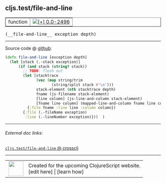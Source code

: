 ## cljs.test/file-and-line



 <table border="1">
<tr>
<td>function</td>
<td><a href="https://github.com/cljsinfo/cljs-api-docs/tree/0.0-2496"><img valign="middle" alt="[+] 0.0-2496" title="Added in 0.0-2496" src="https://img.shields.io/badge/+-0.0--2496-lightgrey.svg"></a> </td>
</tr>
</table>


 <samp>
(__file-and-line__ exception depth)<br>
</samp>

---







Source code @ [github](https://github.com/clojure/clojurescript/blob/r2843/src/cljs/cljs/test.cljs#L374-L387):

```clj
(defn file-and-line [exception depth]
  (let [stack (.-stack exception)]
      (if (and stack (string? stack))
        ;; TODO: flesh out
        (let [stacktrace
              (vec (map string/trim
                     (string/split stack #"\n")))
              stack-element (nth stacktrace depth)
              fname (js-filename stack-element)
              [line column] (js-line-and-column stack-element)
              [fname line column] (mapped-line-and-column fname line column)]
          {:file fname :line line :column column})
        {:file (.-fileName exception)
         :line (.-lineNumber exception)}))  )
```

<!--
Repo - tag - source tree - lines:

 <pre>
clojurescript @ r2843
└── src
    └── cljs
        └── cljs
            └── <ins>[test.cljs:374-387](https://github.com/clojure/clojurescript/blob/r2843/src/cljs/cljs/test.cljs#L374-L387)</ins>
</pre>

-->

---



###### External doc links:

[`cljs.test/file-and-line` @ crossclj](http://crossclj.info/fun/cljs.test.cljs/file-and-line.html)<br>

---

 <table>
<tr><td>
<img valign="middle" align="right" width="48px" src="http://i.imgur.com/Hi20huC.png">
</td><td>
Created for the upcoming ClojureScript website.<br>
[edit here] | [learn how]
</td></tr></table>

[edit here]:https://github.com/cljsinfo/cljs-api-docs/blob/master/cljsdoc/cljs.test_file-and-line.cljsdoc
[learn how]:https://github.com/cljsinfo/cljs-api-docs/wiki/cljsdoc-files

<!--

This information was too distracting to show to readers, but I'll leave it
commented here since it is helpful to:

- pretty-print the data used to generate this document
- and show how to retrieve that data



The API data for this symbol:

```clj
{:ns "cljs.test",
 :name "file-and-line",
 :type "function",
 :signature ["[exception depth]"],
 :source {:code "(defn file-and-line [exception depth]\n  (let [stack (.-stack exception)]\n      (if (and stack (string? stack))\n        ;; TODO: flesh out\n        (let [stacktrace\n              (vec (map string/trim\n                     (string/split stack #\"\\n\")))\n              stack-element (nth stacktrace depth)\n              fname (js-filename stack-element)\n              [line column] (js-line-and-column stack-element)\n              [fname line column] (mapped-line-and-column fname line column)]\n          {:file fname :line line :column column})\n        {:file (.-fileName exception)\n         :line (.-lineNumber exception)}))  )",
          :title "Source code",
          :repo "clojurescript",
          :tag "r2843",
          :filename "src/cljs/cljs/test.cljs",
          :lines [374 387]},
 :full-name "cljs.test/file-and-line",
 :full-name-encode "cljs.test_file-and-line",
 :history [["+" "0.0-2496"]]}

```

Retrieve the API data for this symbol:

```clj
;; from Clojure REPL
(require '[clojure.edn :as edn])
(-> (slurp "https://raw.githubusercontent.com/cljsinfo/cljs-api-docs/catalog/cljs-api.edn")
    (edn/read-string)
    (get-in [:symbols "cljs.test/file-and-line"]))
```

-->

